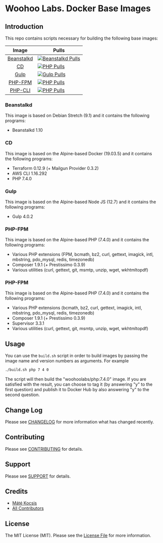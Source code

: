 # Woohoo Labs. Docker Base Images

## Introduction

This repo contains scripts necessary for building the following base images:

|                Image                |                                Pulls                               |
|:-----------------------------------:|--------------------------------------------------------------------|
| [Beanstalkd][link-beanstalkd-image] | [![Beanstalkd Pulls][ico-beanstalkd-pulls]][link-beanstalkd-image] |
| [CD][link-cd-image]                 | [![PHP Pulls][ico-cd-pulls]][link-cd-image]                        |
| [Gulp][link-gulp-image]             | [![Gulp Pulls][ico-gulp-pulls]][link-gulp-image]                   |
| [PHP-FPM][link-php-fpm-image]       | [![PHP Pulls][ico-php-fpm-pulls]][link-php-fpm-image]              |
| [PHP-CLI][link-php-cli-image]       | [![PHP Pulls][ico-php-cli-pulls]][link-php-cli-image]              |

### Beanstalkd

This image is based on Debian Stretch (9.1) and it contains the following programs:

- Beanstalkd 1.10

### CD

This image is based on the Alpine-based Docker (19.03.5) and it contains the following programs:

- Terraform 0.12.9 (+ Mailgun Provider 0.3.2)
- AWS CLI 1.16.292
- PHP 7.4.0

### Gulp

This image is based on the Alpine-based Node JS (12.7) and it contains the following programs:

- Gulp 4.0.2

### PHP-FPM

This image is based on the Alpine-based PHP (7.4.0) and it contains the following programs:

- Various PHP extensions (FPM, bcmath, bz2, curl, gettext, imagick, intl, mbstring, pdo_mysql, redis, timezonedb)
- Composer 1.9.1 (+ Prestissimo 0.3.9)
- Various utilities (curl, gettext, git, msmtp, unzip, wget, wkhtmltopdf)

### PHP-FPM

This image is based on the Alpine-based PHP (7.4.0) and it contains the following programs:

- Various PHP extensions (bcmath, bz2, curl, gettext, imagick, intl, mbstring, pdo_mysql, redis, timezonedb)
- Composer 1.9.1 (+ Prestissimo 0.3.9)
- Supervisor 3.3.1
- Various utilities (curl, gettext, git, msmtp, unzip, wget, wkhtmltopdf)

## Usage

You can use the `build.sh` script in order to build images by passing the image name and version numbers as arguments.
For example

```bash
./build.sh php 7 4 0
```

The script will then build the "woohoolabs/php:7.4.0" image. If you are satisfied with the result, you can choose to
tag it (by answering "y" to the first question) and publish it to Docker Hub by also answering "y" to the second question.

## Change Log

Please see [CHANGELOG](CHANGELOG.md) for more information what has changed recently.

## Contributing

Please see [CONTRIBUTING](CONTRIBUTING.md) for details.

## Support

Please see [SUPPORT](SUPPORT.md) for details.

## Credits

- [Máté Kocsis][link-author]
- [All Contributors][link-contributors]

## License

The MIT License (MIT). Please see the [License File](LICENSE.md) for more information.

[ico-beanstalkd-pulls]: https://img.shields.io/docker/pulls/woohoolabs/beanstalkd.svg
[ico-cd-pulls]: https://img.shields.io/docker/pulls/woohoolabs/cd.svg
[ico-gulp-pulls]: https://img.shields.io/docker/pulls/woohoolabs/gulp.svg
[ico-php-cli-pulls]: https://img.shields.io/docker/pulls/woohoolabs/php-cli.svg
[ico-php-fpm-pulls]: https://img.shields.io/docker/pulls/woohoolabs/php-fpm.svg

[link-beanstalkd-image]: https://cloud.docker.com/u/woohoolabs/repository/docker/woohoolabs/beanstalkd
[link-cd-image]: https://cloud.docker.com/u/woohoolabs/repository/docker/woohoolabs/cd
[link-gulp-image]: https://cloud.docker.com/u/woohoolabs/repository/docker/woohoolabs/gulp
[link-php-cli-image]: https://cloud.docker.com/u/woohoolabs/repository/docker/woohoolabs/php-cli
[link-php-fpm-image]: https://cloud.docker.com/u/woohoolabs/repository/docker/woohoolabs/php-fpm
[link-author]: https://github.com/kocsismate
[link-contributors]: ../../contributors
